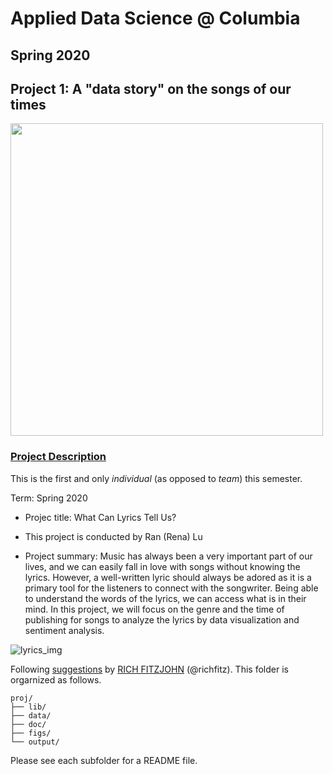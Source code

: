 # Applied Data Science @ Columbia
## Spring 2020
## Project 1: A "data story" on the songs of our times

<img src="figs/title1.jpeg" width="500">

### [Project Description](doc/)
This is the first and only *individual* (as opposed to *team*) this semester. 

Term: Spring 2020

+ Projec title: What Can Lyrics Tell Us?
+ This project is conducted by Ran (Rena) Lu

+ Project summary: Music has always been a very important part of our lives, and we can easily fall in love with songs without knowing the lyrics. However, a well-written lyric should always be adored as it is a primary tool for the listeners to connect with the songwriter. Being able to understand the words of the lyrics, we can access what is in their mind. In this project, we will focus on the genre and the time of publishing for songs to analyze the lyrics by data visualization and sentiment analysis.


![lyrics_img](https://github.com/TZstatsADS/Spring2020-Project1-RanRenaLu/blob/master/figs/Lyrics_2.jpg)

Following [suggestions](http://nicercode.github.io/blog/2013-04-05-projects/) by [RICH FITZJOHN](http://nicercode.github.io/about/#Team) (@richfitz). This folder is orgarnized as follows.

```
proj/
├── lib/
├── data/
├── doc/
├── figs/
└── output/
```

Please see each subfolder for a README file.
